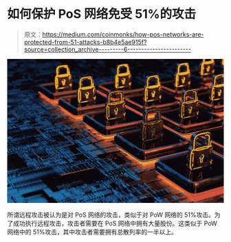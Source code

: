 # 如何保护 PoS 网络免受 51%的攻击

> 原文：<https://medium.com/coinmonks/how-pos-networks-are-protected-from-51-attacks-b8b4e5ae915f?source=collection_archive---------6----------------------->

![](img/e0245a39c1c0925a77db93ad4e22a817.png)

所谓远程攻击被认为是对 PoS 网络的攻击，类似于对 PoW 网络的 51%攻击。为了成功执行远程攻击，攻击者需要在 PoS 网络中拥有大量股份。这类似于 PoW 网络中的 51%攻击，其中攻击者需要拥有总散列率的一半以上。